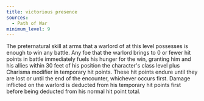 ```yaml
---
title: victorious presence
sources:
  - Path of War
minimum_level: 9
---
```


The preternatural skill at arms that a warlord of at this level possesses is enough to win any battle. Any foe that the warlord brings to 0 or fewer hit points in battle immediately fuels his hunger for the win, granting him and his allies within 30 feet of his position the character's class level plus Charisma modifier in temporary hit points. These hit points endure until they are lost or until the end of the encounter, whichever occurs first. Damage inflicted on the warlord is deducted from his temporary hit points first before being deducted from his normal hit point total.

